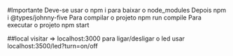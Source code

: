 #Importante
    Deve-se usar o npm i para baixar o node_modules
    Depois npm i @types/johnny-five
    Para compilar o projeto npm run compile
    Para executar o projeto npm start

##local
    visitar => localhost:3000
    para ligar/desligar o led usar localhost:3500/led?turn=on/off

